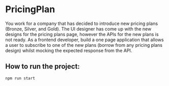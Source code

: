 
# PricingPlan

You work for a company that has decided to introduce new pricing plans (Bronze, Silver, and Gold). The UI designer has come up with the new designs for the pricing plans page, however the APIs for the new plans is not ready. As a frontend developer, build a one page application that allows a user to subscribe to one of the new plans (borrow from any pricing plans design) whilst mocking the expected response from the API.

## How to run the project:

 `npm run start`
